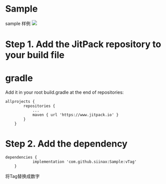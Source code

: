 # Sample
sample 样例
[![](https://www.jitpack.io/v/siinax/Sample.svg)](https://www.jitpack.io/#siinax/Sample)

Step 1. Add the JitPack repository to your build file
===
gradle
===
Add it in your root build.gradle at the end of repositories:
```
allprojects {
		repositories {
			...
			maven { url 'https://www.jitpack.io' }
		}
	}
```
Step 2. Add the dependency
===
```
dependencies {
	        implementation 'com.github.siinax:Sample:vTag'
	}
```

将Tag替换成数字

